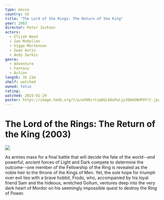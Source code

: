 ```yaml
---
type: movie
country: US
title: "The Lord of the Rings: The Return of the King"
year: 2003
director: Peter Jackson
actors:
  - Elijah Wood
  - Ian McKellen
  - Viggo Mortensen
  - Sean Astin
  - Andy Serkis
genre:
  - Adventure
  - Fantasy
  - Action
length: 3h 21m
shelf: watched
owned: false
rating:
watched: 2023-01-29
poster: https://image.tmdb.org/t/p/w500/rCzpDGLbOoPwLjy3OAm5NUPOTrC.jpg
---
```


# The Lord of the Rings: The Return of the King (2003)

![](https://image.tmdb.org/t/p/w500/rCzpDGLbOoPwLjy3OAm5NUPOTrC.jpg)

As armies mass for a final battle that will decide the fate of the world--and powerful, ancient forces of Light and Dark compete to determine the outcome--one member of the Fellowship of the Ring is revealed as the noble heir to the throne of the Kings of Men. Yet, the sole hope for triumph over evil lies with a brave hobbit, Frodo, who, accompanied by his loyal friend Sam and the hideous, wretched Gollum, ventures deep into the very dark heart of Mordor on his seemingly impossible quest to destroy the Ring of Power.​